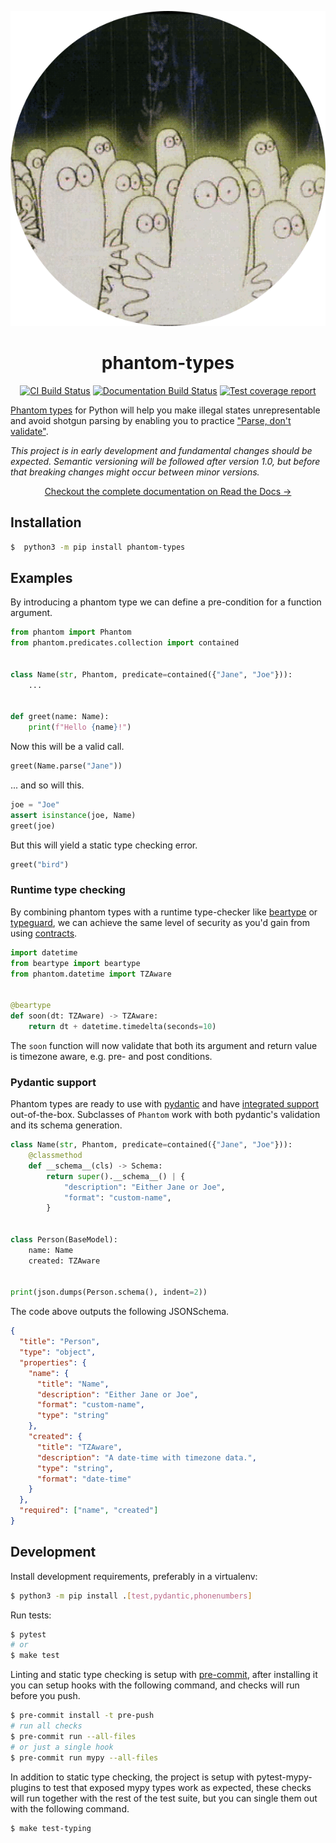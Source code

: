 <p align=center><img src=docs/phantom.svg alt="Depiction of phantom types in the wild"></p>

<h1 align=center>phantom-types</h1>

<p align=center>
    <a href=https://github.com/antonagestam/phantom-types/actions?query=workflow%3ACI+branch%3Amain><img src=https://github.com/antonagestam/phantom-types/workflows/CI/badge.svg alt="CI Build Status"></a>
    <a href=https://phantom-types.readthedocs.io/en/stable/><img src=https://readthedocs.org/projects/phantom-types/badge/?version=main alt="Documentation Build Status"></a>
    <a href=https://codecov.io/gh/antonagestam/phantom-types><img src=https://codecov.io/gh/antonagestam/phantom-types/branch/main/graph/badge.svg?token=UE85B7IA3Q alt="Test coverage report"></a>
</p>

[Phantom types][ghosts] for Python will help you make illegal states unrepresentable and
avoid shotgun parsing by enabling you to practice ["Parse, don't validate"][parse].

_This project is in early development and fundamental changes should be expected.
Semantic versioning will be followed after version 1.0, but before that breaking changes
might occur between minor versions._

<p align=center>
    <a href=https://phantom-types.readthedocs.io/en/stable/>Checkout the complete documentation on Read the Docs →</a>
</p>

## Installation

```bash
$  python3 -m pip install phantom-types
```

## Examples

By introducing a phantom type we can define a pre-condition for a function argument.

```python
from phantom import Phantom
from phantom.predicates.collection import contained


class Name(str, Phantom, predicate=contained({"Jane", "Joe"})):
    ...


def greet(name: Name):
    print(f"Hello {name}!")
```

Now this will be a valid call.

```python
greet(Name.parse("Jane"))
```

... and so will this.

```python
joe = "Joe"
assert isinstance(joe, Name)
greet(joe)
```

But this will yield a static type checking error.

```python
greet("bird")
```

### Runtime type checking

By combining phantom types with a runtime type-checker like [beartype] or [typeguard],
we can achieve the same level of security as you'd gain from using [contracts][dbc].

```python
import datetime
from beartype import beartype
from phantom.datetime import TZAware


@beartype
def soon(dt: TZAware) -> TZAware:
    return dt + datetime.timedelta(seconds=10)
```

The `soon` function will now validate that both its argument and return value is
timezone aware, e.g. pre- and post conditions.

### Pydantic support

Phantom types are ready to use with [pydantic] and have [integrated
support][pydantic-support] out-of-the-box. Subclasses of `Phantom` work with both
pydantic's validation and its schema generation.

```python
class Name(str, Phantom, predicate=contained({"Jane", "Joe"})):
    @classmethod
    def __schema__(cls) -> Schema:
        return super().__schema__() | {
            "description": "Either Jane or Joe",
            "format": "custom-name",
        }


class Person(BaseModel):
    name: Name
    created: TZAware


print(json.dumps(Person.schema(), indent=2))
```

The code above outputs the following JSONSchema.

```json
{
  "title": "Person",
  "type": "object",
  "properties": {
    "name": {
      "title": "Name",
      "description": "Either Jane or Joe",
      "format": "custom-name",
      "type": "string"
    },
    "created": {
      "title": "TZAware",
      "description": "A date-time with timezone data.",
      "type": "string",
      "format": "date-time"
    }
  },
  "required": ["name", "created"]
}
```

## Development

Install development requirements, preferably in a virtualenv:

```bash
$ python3 -m pip install .[test,pydantic,phonenumbers]
```

Run tests:

```bash
$ pytest
# or
$ make test
```

Linting and static type checking is setup with [pre-commit], after installing it you can
setup hooks with the following command, and checks will run before you push.

```bash
$ pre-commit install -t pre-push
# run all checks
$ pre-commit run --all-files
# or just a single hook
$ pre-commit run mypy --all-files
```

In addition to static type checking, the project is setup with pytest-mypy-plugins to
test that exposed mypy types work as expected, these checks will run together with the
rest of the test suite, but you can single them out with the following command.

```bash
$ make test-typing
```

[parse]: https://lexi-lambda.github.io/blog/2019/11/05/parse-don-t-validate/
[ghosts]: https://kataskeue.com/gdp.pdf
[build-status]:
  https://github.com/antonagestam/phantom-types/actions?query=workflow%3ACI+branch%3Amain
[coverage]: https://codecov.io/gh/antonagestam/phantom-types
[typeguard]: https://github.com/agronholm/typeguard
[beartype]: https://github.com/beartype/beartype
[dbc]: https://en.wikipedia.org/wiki/Design_by_contract
[pydantic]: https://pydantic-docs.helpmanual.io/
[pydantic-support]:
  https://phantom-types.readthedocs.io/en/stable/pages/pydantic-support.html
[pre-commit]: https://pre-commit.com/
[pytest-mypy-plugins]: https://github.com/TypedDjango/pytest-mypy-plugins
